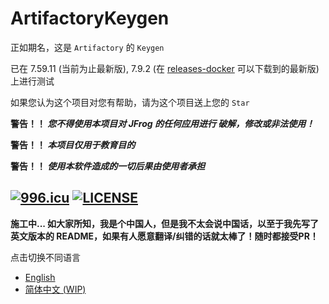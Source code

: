# ArtifactoryKeygen

正如期名，这是 `Artifactory` 的 `Keygen`

已在 7.59.11 (当前为止最新版), 7.9.2 (在 [releases-docker](https://releases-docker.jfrog.io/) 可以下载到的最新版) 上进行测试

如果您认为这个项目对您有帮助，请为这个项目送上您的 `Star`

**警告！！ _您不得使用本项目对 JFrog 的任何应用进行 破解，修改或非法使用！_**

**警告！！ _本项目仅用于教育目的_**

**警告！！ _使用本软件造成的一切后果由使用者承担_**

[![996.icu](https://img.shields.io/badge/link-996.icu-red.svg)](https://996.icu)
[![LICENSE](https://img.shields.io/badge/license-Anti%20996-blue.svg)](https://github.com/996icu/996.ICU/blob/master/LICENSE)
---


**施工中... 如大家所知，我是个中国人，但是我不太会说中国话，以至于我先写了英文版本的 README，如果有人愿意翻译/纠错的话就太棒了！随时都接受PR！**

点击切换不同语言
- [English](README.MD)
- [简体中文 (WIP)](README_CN.MD)